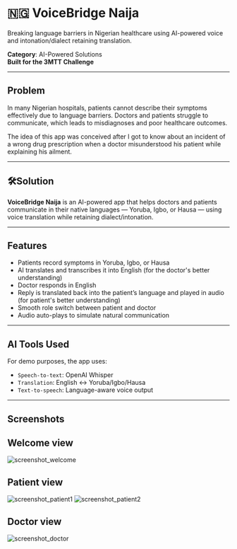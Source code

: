 # 🇳🇬 VoiceBridge Naija
Breaking language barriers in Nigerian healthcare using AI-powered voice and intonation/dialect retaining translation.

**Category**: AI-Powered Solutions  
**Built for the 3MTT Challenge**

---

## Problem

In many Nigerian hospitals, patients cannot describe their symptoms effectively due to language barriers. Doctors and patients struggle to communicate, which leads to misdiagnoses and poor healthcare outcomes. 

The idea of this app was conceived after I got to know about an incident of a wrong drug prescription when a doctor misunderstood his patient while explaining his ailment.

---

## 🛠Solution

**VoiceBridge Naija** is an AI-powered app that helps doctors and patients communicate in their native languages — Yoruba, Igbo, or Hausa — using voice translation while retaining dialect/intonation.

---

## Features

- Patients record symptoms in Yoruba, Igbo, or Hausa
- AI translates and transcribes it into English (for the doctor's better understanding)
- Doctor responds in English
- Reply is translated back into the patient’s language and played in audio (for patient's better understanding) 
- Smooth role switch between patient and doctor
- Audio auto-plays to simulate natural communication

---

## AI Tools Used

For demo purposes, the app uses:
- `Speech-to-text`: OpenAI Whisper
- `Translation`: English ↔ Yoruba/Igbo/Hausa
- `Text-to-speech`: Language-aware voice output

---

## Screenshots

## Welcome view
![screenshot_welcome](https://github.com/user-attachments/assets/96a70799-d8db-45bd-a351-178a2fe39b5f)

## Patient view
![screenshot_patient1](https://github.com/user-attachments/assets/b8dd5528-b0a9-4748-b834-e5c5e4c1028e)
![screenshot_patient2](https://github.com/user-attachments/assets/875ddb63-8216-4e56-b5b1-ce2d741f9e71)

## Doctor view
![screenshot_doctor](https://github.com/user-attachments/assets/4676a55b-c48c-449c-add8-ab7e53d1ac3f)


